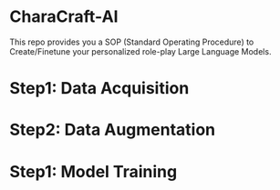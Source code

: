 # CharaCraft-AI
This repo provides you a SOP (Standard Operating Procedure) to Create/Finetune your personalized role-play Large Language Models.

# Step1: Data Acquisition
# Step2: Data Augmentation
# Step1: Model Training
